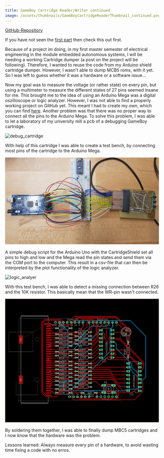 ```yaml
---
title: GameBoy Cartridge Reader/Writer continued
image: /assets/thumbnails/GameBoyCartridgeReaderThumbnail_continued.png
---
```


[GitHub-Repository](https://github.com/FelixWeichselgartner/GB-Cartridge-Reader-Writer)

If you have not seen the [first part](https://felixweichselgartner.github.io/2019/09/01/GB_Cartridge_Reader_Writer.html) then check this out first.

Because of a project im doing, in my first master semester of electrical engineering in the module embedded autonomous systems, I will be needing a working Cartridge dumper (a post on the project will be following). Therefore, I wanted to reuse the code from my Arduino shield cartridge dumper. However, I wasn't able to dump MCB5 roms, with it yet. So I was left to guess whether it was a hardware or a software issue...

Now my goal was to measure the voltage (or rather state) on every pin, but using a multimeter to measure the different states of 27 pins seemed insane for me. This brought me to the idea of using an Arduino Mega was a digital oszilloscope or logic analyzer. However, I was not able to find a properly working project on GitHub yet. This meant I had to create my own, which you can find [here](https://github.com/FelixWeichselgartner/Arduino_Logic_Analyzer). Another problem was that there was no proper way to connect all the pins to the Arduino Mega. To solve this problem, I was able to let a laboratory of my university mill a pcb of a debugging GameBoy cartridge.

![debug_cartridge](/assets/img/GameboyCartridgeDebug.jpg)

With help of this cartridge I was able to create a test bench, by connecting most pins of the cartridge to the Arduino Mega.

![test_bench](/assets/thumbnails/GameBoyCartridgeReaderThumbnail_continued.png)

A simple debug script for the Arduino Uno with the CartridgeShield set all pins to high and low and the Mega read the pin states and send them via the COM port to the computer. This result in a csv-file that can then be interpreted by the plot functionality of the logic analyzer.

![logic_analyer](/assets/img/GameboyReader_LogicAnalyzer.png)

With this test bench, I was able to detect a missing connection between R26 and the 10K resistor. This basically mean that the WR-pin wasn't connected.

![layout](https://raw.githubusercontent.com/FelixWeichselgartner/GB-Cartridge-Reader-Writer/master/prototype/layout.png?token=AJ66GXZ4LUZLPHZ6WQAJ2S27YLLKW)

By soldering them together, I was able to finally dump MBC5 cartridges and I now know that the hardware was the problem.

Lessons learned: Always measure every pin of a hardware, to avoid wasting time fixing a code with no erros.
